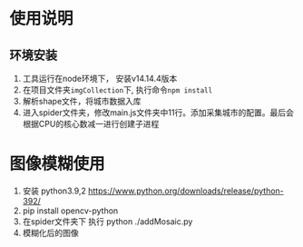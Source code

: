 # 使用说明
## 环境安装
1. 工具运行在node环境下， 安装v14.14.4版本
2. 在项目文件夹`imgCollection`下, 执行命令`npm install`
3. 解析shape文件，将城市数据入库
3. 进入spider文件夹，修改main.js文件夹中11行。添加采集城市的配置。最后会根据CPU的核心数减一进行创建子进程

# 图像模糊使用
1. 安装 python3.9,2 
https://www.python.org/downloads/release/python-392/
2. pip install opencv-python
3. 在spider文件夹下 执行 python ./addMosaic.py
4. 模糊化后的图像